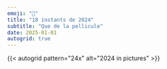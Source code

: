 ```yaml
---
emoji: "📸"
title: "18 instants de 2024"
subtitle: "Que de la pellicule"
date: 2025-01-01
autogrid: true
---
```

{{< autogrid pattern="24x" alt="2024 in pictures" >}}

